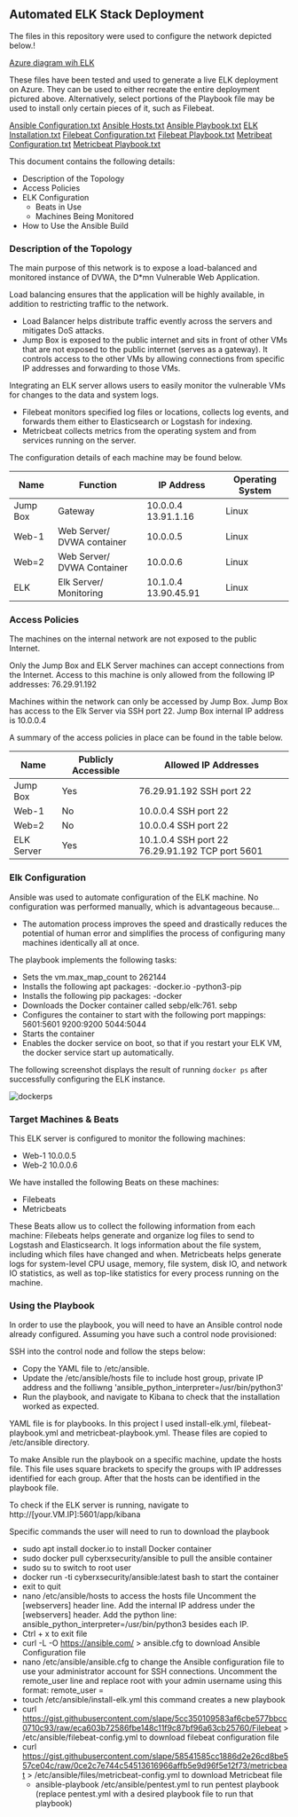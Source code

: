 ## Automated ELK Stack Deployment

The files in this repository were used to configure the network depicted below.!

[Azure diagram wih ELK](https://user-images.githubusercontent.com/91027892/134097440-e426c749-5fa2-4e02-a8b5-fc4e13dd397c.PNG)

These files have been tested and used to generate a live ELK deployment on Azure. They can be used to either recreate the entire deployment pictured above. Alternatively, select portions of the Playbook file may be used to install only certain pieces of it, such as Filebeat.

[Ansible Configuration.txt](https://github.com/Ollego/Azure-Virtual-Network/files/7199507/Ansible.Configuration.txt)
[Ansible Hosts.txt](https://github.com/Ollego/Azure-Virtual-Network/files/7199509/Ansible.Hosts.txt)
[Ansible Playbook.txt](https://github.com/Ollego/Azure-Virtual-Network/files/7199511/Ansible.Playbook.txt)
[ELK Installation.txt](https://github.com/Ollego/Azure-Virtual-Network/files/7199513/ELK.Installation.txt)
[Filebeat Configuration.txt](https://github.com/Ollego/Azure-Virtual-Network/files/7199514/Filebeat.Configuration.txt)
[Filebeat Playbook.txt](https://github.com/Ollego/Azure-Virtual-Network/files/7199515/Filebeat.Playbook.txt)
[Metribeat Configuration.txt](https://github.com/Ollego/Azure-Virtual-Network/files/7199516/Metribeat.Configuration.txt)
[Metricbeat Playbook.txt](https://github.com/Ollego/Azure-Virtual-Network/files/7199517/Metricbeat.Playbook.txt)


This document contains the following details:
- Description of the Topology
- Access Policies
- ELK Configuration
  - Beats in Use
  - Machines Being Monitored
- How to Use the Ansible Build


### Description of the Topology

The main purpose of this network is to expose a load-balanced and monitored instance of DVWA, the D*mn Vulnerable Web Application.

Load balancing ensures that the application will be highly available, in addition to restricting traffic to the network.
-  Load Balancer helps distribute traffic evently across the servers and mitigates DoS attacks. 
-  Jump Box is exposed to the public internet and sits in front of other VMs that are not exposed to the public internet (serves as a gateway). It controls access to the other VMs by allowing connections from specific IP addresses and forwarding to those VMs.

Integrating an ELK server allows users to easily monitor the vulnerable VMs for changes to the data and system logs.
-  Filebeat monitors specified log files or locations, collects log events, and forwards them either to Elasticsearch or Logstash for indexing.
-  Metricbeat collects metrics from the operating system and from services running on the server.

The configuration details of each machine may be found below.

| Name     | Function                   | IP Address            | Operating System |
|----------|----------------------------|-----------------------|------------------|
| Jump Box | Gateway                    | 10.0.0.4  13.91.1.16  | Linux            |
| Web-1    | Web Server/ DVWA container | 10.0.0.5              | Linux            |
| Web=2    | Web Server/ DVWA Container | 10.0.0.6              | Linux            |
| ELK      | Elk Server/ Monitoring     | 10.1.0.4  13.90.45.91 | Linux            |

### Access Policies

The machines on the internal network are not exposed to the public Internet. 

Only the Jump Box and ELK Server machines can accept connections from the Internet. Access to this machine is only allowed from the following IP addresses: 
76.29.91.192

Machines within the network can only be accessed by Jump Box.
Jump Box has access to the Elk Server via SSH port 22. Jump Box internal IP address is 10.0.0.4

A summary of the access policies in place can be found in the table below.

| Name       | Publicly Accessible | Allowed IP Addresses                                 |
|------------|---------------------|------------------------------------------------------|
| Jump Box   |         Yes         |               76.29.91.192 SSH port 22               |
| Web-1      |          No         |                 10.0.0.4 SSH port 22                 |
| Web=2      |          No         |                 10.0.0.4 SSH port 22                 |
| ELK Server |         Yes         | 10.1.0.4 SSH port 22     76.29.91.192 TCP port 5601  |

### Elk Configuration

Ansible was used to automate configuration of the ELK machine. No configuration was performed manually, which is advantageous because...
- The automation process improves the speed and drastically reduces the potential of human error and simplifies the process of configuring many machines identically all at once.

The playbook implements the following tasks:
- Sets the vm.max_map_count to 262144
- Installs the following apt packages:
   -docker.io
   -python3-pip
- Installs the following pip packages:
   -docker
- Downloads the Docker container called sebp/elk:761. sebp
- Configures the container to start with the following port mappings:
    5601:5601
    9200:9200
    5044:5044
- Starts the container
-  Enables the docker service on boot, so that if you restart your ELK VM, the docker service start up automatically.

The following screenshot displays the result of running `docker ps` after successfully configuring the ELK instance.

![dockerps](https://user-images.githubusercontent.com/91027892/134108205-76019ef5-0b4c-4c79-be1f-2ecc88f291b5.PNG)


### Target Machines & Beats
This ELK server is configured to monitor the following machines:
- Web-1 10.0.0.5
- Web-2 10.0.0.6

We have installed the following Beats on these machines:
- Filebeats
- Metricbeats

These Beats allow us to collect the following information from each machine:
Filebeats helps generate and organize log files to send to Logstash and Elasticsearch. It logs information about the file system, including which files have changed and when. 
Metricbeats helps generate logs for system-level CPU usage, memory, file system, disk IO, and network IO statistics, as well as top-like statistics for every process running on the machine.

### Using the Playbook
In order to use the playbook, you will need to have an Ansible control node already configured. Assuming you have such a control node provisioned: 

SSH into the control node and follow the steps below:
- Copy the YAML file to /etc/ansible.
- Update the /etc/ansible/hosts file to include host group, private IP address and the folliwng 'ansible_python_interpreter=/usr/bin/python3'
- Run the playbook, and navigate to Kibana to check that the installation worked as expected.

YAML file is for playbooks. In this project I used  install-elk.yml, filebeat-playbook.yml and metricbeat-playbook.yml. Thease files are copied to /etc/ansible directory.

To make Ansible run the playbook on a specific machine, update the hosts file. This file uses square brackets to specify the groups with IP addresses identified for each group. After that the hosts can be identified in the playbook file.  

To check if the ELK server is running, navigate to http://[your.VM.IP]:5601/app/kibana


Specific commands the user will need to run to download the playbook
- sudo apt install docker.io  to install Docker container
- sudo docker pull cyberxsecurity/ansible to pull the ansible container
- sudo su to switch to root user
- docker run -ti cyberxsecurity/ansible:latest bash  to start the container
- exit to quit
- nano /etc/ansible/hosts  to access the hosts file
  Uncomment the [webservers] header line.
  Add the internal IP address under the [webservers] header.
  Add the python line: ansible_python_interpreter=/usr/bin/python3 besides each IP.
-  Ctrl + x to exit file
-  curl -L -O https://ansible.com/  > ansible.cfg to download Ansible Configuration file
-  nano /etc/ansible/ansible.cfg  to change the Ansible configuration file to use your administrator account for SSH connections.
    Uncomment the remote_user line and replace root with your admin username using this format: remote_user = <user-name-for-web-VMs>
-  touch /etc/ansible/install-elk.yml  this command creates a new playbook
-  curl https://gist.githubusercontent.com/slape/5cc350109583af6cbe577bbcc0710c93/raw/eca603b72586fbe148c11f9c87bf96a63cb25760/Filebeat > /etc/ansible/filebeat-config.yml to download filebeat configuration file
- curl https://gist.githubusercontent.com/slape/58541585cc1886d2e26cd8be557ce04c/raw/0ce2c7e744c54513616966affb5e9d96f5e12f73/metricbeat > /etc/ansible/files/metricbeat-config.yml to download Metricbeat file
  -  ansible-playbook /etc/ansible/pentest.yml  to run pentest playbook (replace pentest.yml with a desired playbook file to run that playbook)
